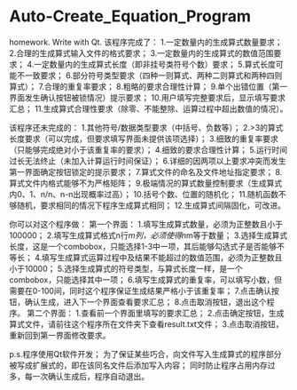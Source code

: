 # Auto-Create_Equation_Program
homework. Write with Qt.
该程序完成了：
 1.一定数量内的生成算式数量要求；
 2.合理的生成算式输入文件的格式要求；
 3.一定数量内的生成算式的数值范围要求；
 4.一定数量内的生成算式长度（即非挂号类符号个数）要求；
 5.算式长度可能不一致要求；
 6.部分符号类型要求（四种一则算式、两种二则算式和两种四则算式）；
 7.合理的重复率要求；
 8.粗略的要求合理性计算；
 9.单个出错位置（第一界面发生确认按钮被锁情况）提示要求；
10.用户填写完整要求后，显示填写要求汇总；
11.生成算式合理性要求（除零、不能整除、运算过程中超出数值的情况）。

该程序还未完成的：
 1.其他符号/数据类型要求（中括号、负数等）；
 2.>3的算式长度要求（可以完成，但要求填写界面未提供该项选择）；
 3.细致的重复率要求（只能够完成绝对小于该重复率的要求）；
 4.细致的要求合理性计算；
 5.运行时间过长无法终止（未加入计算运行时间保证）；
 6.详细的因两项以上要求冲突而发生第一界面确定按钮锁定的提示要求；
 7.算式文件的命名及文件地址指定要求；
 8.算式文件内格式能够不为严格矩阵；
 9.极端情况的算式数量控制要求（生成算式内0、1、n/n、n-n出现概率过高）；
10.括号个数、位置的随机化；
11.随机函数不够随机，要求相同的情况下程序生成算式相同；
12.生成算式间隔固化，可改进。

你可以对这个程序做：
第一个界面：
1.填写生成算式数量，必须为正整数且小于100000；
2.填写生成算式格式n行*m列，必须使得n*m等于数量；
3.选择生成算式长度，这是一个combobox，只能选择1-3中一项，其后能够勾选式子是否能够不等长；
4.填写生成算式运算过程中及结果不能超过的数值范围，必须为正整数且小于10000；
5.选择生成算式的符号类型，与算式长度一样，是一个combobox，只能选择其中一项；
6.填写生成算式的重复率，可以填写小数，但需要在0-100间，同时这个程序保证生成结果严格小于该重复率；
7.点击确认按钮，确认生成，进入下一个界面查看要求汇总；
8.点击取消按钮，退出这个程序。
第二个界面：
1.查看前一个界面里填写的要求汇总；
2.点击确定按钮，生成算式文件，请前往这个程序所在文件夹下查看result.txt文件；
3.点击取消按钮，重新回到第一界面修改要求。

p.s.程序使用Qt软件开发；
为了保证某些巧合，向文件写入生成算式的程序部分被写成扩展式的，即在该同名文件后添加写入内容；
同时防止程序占用内存过多，每一次确认生成后，程序自动退出。

